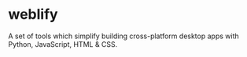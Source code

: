 # weblify

A set of tools which simplify building cross-platform desktop apps with Python, JavaScript, HTML & CSS.
